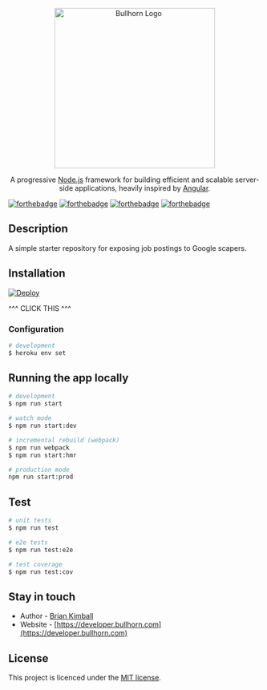 <p align="center">
  <a href="http://bullhorn.github.io/" target="blank"><img src="https://1agb93314bcf1knhv22id9u9-wpengine.netdna-ssl.com/wp-content/uploads/2016/12/bh-logo.png" width="320" alt="Bullhorn Logo" /></a>
</p>
  
  <p align="center">A progressive <a href="http://nodejs.org" target="blank">Node.js</a> framework for building efficient and scalable server-side applications, heavily inspired by <a href="https://angular.io" target="blank">Angular</a>.</p>


[![forthebadge](https://forthebadge.com/images/badges/built-with-love.svg)](https://forthebadge.com)
[![forthebadge](https://forthebadge.com/images/badges/as-seen-on-tv.svg)](https://forthebadge.com)
[![forthebadge](https://forthebadge.com/images/badges/made-with-javascript.svg)](https://forthebadge.com)
[![forthebadge](https://forthebadge.com/images/badges/contains-cat-gifs.svg)](https://forthebadge.com)

## Description

A simple starter repository for exposing job postings to Google scapers.

## Installation

[![Deploy](https://www.herokucdn.com/deploy/button.svg)](https://heroku.com/deploy)

^^^ CLICK THIS ^^^

### Configuration

```bash
# development
$ heroku env set

```

## Running the app locally

```bash
# development
$ npm run start

# watch mode
$ npm run start:dev

# incremental rebuild (webpack)
$ npm run webpack
$ npm run start:hmr

# production mode
npm run start:prod
```

## Test

```bash
# unit tests
$ npm run test

# e2e tests
$ npm run test:e2e

# test coverage
$ npm run test:cov
```

## Stay in touch

- Author - [Brian Kimball](mailto:bkimball@bullhorn.com)
- Website - [https://developer.bullhorn.com](https://developer.bullhorn.com)

## License

  This project is licenced under the [MIT license](LICENSE).
